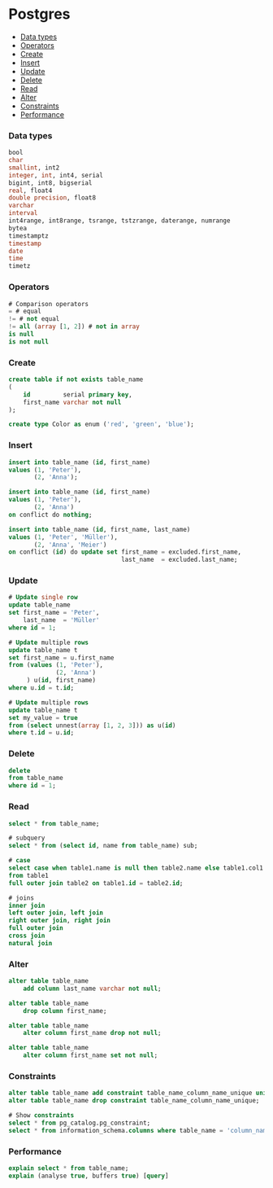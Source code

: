 # Postgres

- [Data types](#data-types)
- [Operators](#operators)
- [Create](#create)
- [Insert](#insert)
- [Update](#update)
- [Delete](#delete)
- [Read](#read)
- [Alter](#alter)
- [Constraints](#constraints)
- [Performance](#performance)

### Data types

```sql
bool
char
smallint, int2
integer, int, int4, serial
bigint, int8, bigserial
real, float4
double precision, float8
varchar
interval
int4range, int8range, tsrange, tstzrange, daterange, numrange
bytea
timestamptz
timestamp
date
time
timetz
```

### Operators

```sql
# Comparison operators
= # equal
!= # not equal
!= all (array [1, 2]) # not in array
is null
is not null
```

### Create

```sql
create table if not exists table_name
(
    id         serial primary key,
    first_name varchar not null
);

create type Color as enum ('red', 'green', 'blue');
```

### Insert

```sql
insert into table_name (id, first_name)
values (1, 'Peter'),
       (2, 'Anna');

insert into table_name (id, first_name)
values (1, 'Peter'),
       (2, 'Anna')
on conflict do nothing;

insert into table_name (id, first_name, last_name)
values (1, 'Peter', 'Müller'),
       (2, 'Anna', 'Meier')
on conflict (id) do update set first_name = excluded.first_name,
                               last_name  = excluded.last_name;
```

### Update

```sql
# Update single row
update table_name
set first_name = 'Peter',
    last_name  = 'Müller'
where id = 1;

# Update multiple rows
update table_name t
set first_name = u.first_name
from (values (1, 'Peter'),
             (2, 'Anna')
     ) u(id, first_name)
where u.id = t.id;

# Update multiple rows
update table_name t
set my_value = true
from (select unnest(array [1, 2, 3])) as u(id)
where t.id = u.id;
```

### Delete

```sql
delete
from table_name
where id = 1;
```

### Read

```sql
select * from table_name;

# subquery
select * from (select id, name from table_name) sub;

# case
select case when table1.name is null then table2.name else table1.col1 end as name
from table1
full outer join table2 on table1.id = table2.id;

# joins
inner join
left outer join, left join
right outer join, right join
full outer join
cross join
natural join

```

### Alter

```sql
alter table table_name
    add column last_name varchar not null;

alter table table_name
    drop column first_name;

alter table table_name
    alter column first_name drop not null;

alter table table_name
    alter column first_name set not null;
```

### Constraints

```sql
alter table table_name add constraint table_name_column_name_unique unique (column_name);
alter table table_name drop constraint table_name_column_name_unique;

# Show constraints
select * from pg_catalog.pg_constraint;
select * from information_schema.columns where table_name = 'column_name';
```

### Performance

```sql
explain select * from table_name;
explain (analyse true, buffers true) [query]
```
